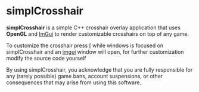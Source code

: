 # simplCrosshair

**simplCrosshair** is a simple C++ crosshair overlay application that uses **OpenGL** and [ImGui](https://github.com/ocornut/imgui) to render customizable crosshairs on top of any game.

To customize the crosshair press [ while windows is focused on simplCrosshair and an [imgui](https://github.com/ocornut/imgui) window will open, for further customization modify the source code yourself

By using simplCrosshair, you acknowledge that you are fully responsible for any (rarely possible) game bans, account suspensions, or other consequences that may arise from using this software.
